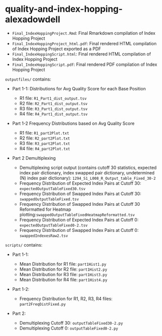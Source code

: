 # quality-and-index-hopping-alexadowdell

-  `Final_IndexHoppingProject.Rmd`: Final Rmarkdown compilation of Index Hopping Project
-  `Final_IndexHoppingProject_html.pdf`: Final rendered HTML compilation of Index Hopping Project exported as a PDF
-  `Final_IndexHoppingScript.html`: Final rendered HTML compilation of Index Hopping Project
-  `Final_IndexHoppingScript.pdf`: Final rendered PDF compilation of Index Hopping Project

`outputfiles/` contains: 
  - Part 1-1: Distributions for Avg Quality Score for each Base Position
    - R1 file: `R1_Part1_dist_output.tsv`
    - R2 file: `R2_Part1_dist_output.tsv`
    - R3 file: `R3_Part1_dist_output.tsv`
    - R4 file: `R4_Part1_dist_output.tsv`
  
  - Part 1-2 Frequency Distributions based on Avg Quality Score
    - R1 file: `R1_part2Plot.txt`
    - R2 file: `R2_part2Plot.txt`
    - R3 file: `R3_part2Plot.txt`
    - R4 file: `R4_part2Plot.txt`
    
  - Part 2 Demultiplexing
    - Demultiplexing script output (contains cutoff 30 statistics, expected index pair dictionary, index swapped pair dictionary, undetermined (N) index pair dictionary): `1294_S1_L008_R_Output_table_Fixed_30-2`
    - Frequency Distribution of Expected Index Pairs at Cutoff 30: `expectedOutputTableFixed30.tsv`
    - Frequency Distribution of Swapped Index Pairs at Cutoff 30: `swappedOutputTableFixed.tsv`
    - Frequency Distribution of Swapped Index Pairs at Cutoff 30 Reformatted for Heatmap plotting:`swappedOutputTableFixedHeatmapReformatted.tsv`
    - Frequency Distribution of Expected Index Pairs at Cutoff 0: `expectedOutputTableFixed0-2.tsv`
    - Frequency Distribution of Swapped Index Pairs at Cutoff 0: `swappedIndexesRaw2.tsv`


`scripts/` contains: 
  - Part 1-1:
    - Mean Distribution for R1 file: `part1Hist1.py`
    - Mean Distribution for R2 file: `part1Hist2.py`
    - Mean Distribution for R3 file: `part1Hist3.py`
    - Mean Distribution for R4 file: `part1Hist4.py`
  
  - Part 1-2: 
    - Frequency Distribution for R1, R2, R3, R4 files: `part2FreqDistFixed.py`
    
  - Part 2:
    - Demultiplexing Cutoff 30: `outputTableFixed30-2.py`
    - Demultiplexing Cutoff 0: `outputTableFixed0-2.py`
  
  
  
  
  
  

